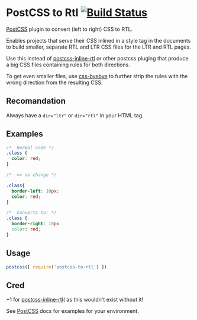 # PostCSS to Rtl [![Build Status][ci-img]][ci]

[PostCSS] plugin to convert (left to right) CSS to RTL.

Enables projects that serve their CSS inlined in a style tag in the documents to build smaller, separate RTL and LTR CSS files for the LTR and RTL pages.

Use this instead of [postcss-inline-rtl] or other postcss pluging that produce
a big CSS files containing rules for both directions.

To get even smaller files, use [css-byebye] to further strip the rules with the wrong direction from the resulting CSS.

[PostCSS]: https://github.com/postcss/postcss
[ci-img]:  https://travis-ci.org/jakob101/postcss-inline-rtl.svg
[ci]:      https://travis-ci.org/jakob101/postcss-inline-rtl
[postcss-inline-rtl]: https://github.com/jakob101/postcss-inline-rtl
[css-byebye]: https://github.com/AoDev/css-byebye

## Recomandation
Always have a `dir="ltr"` or `dir="rtl"` in your HTML tag.

## Examples

```css
/*  Normal code */
.class {
  color: red;
}

/*  => no change */
```

```css
.class{
  border-left: 10px;
  color: red;
}

/*  Converts to: */
.class {
  border-right: 10px
  color: red;
}
```

## Usage

```js
postcss([ require('postcss-to-rtl') ])
```

## Cred
+1 for [postcss-inline-rtl]( as this wouldn't exist without it!

See [PostCSS] docs for examples for your environment.
